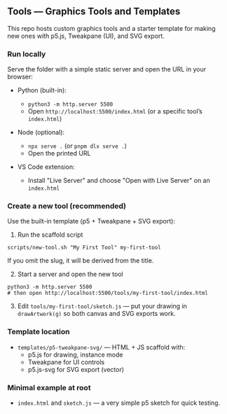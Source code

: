 ## Tools — Graphics Tools and Templates

This repo hosts custom graphics tools and a starter template for making new ones with p5.js, Tweakpane (UI), and SVG export.

### Run locally

Serve the folder with a simple static server and open the URL in your browser:

- Python (built-in):
  - `python3 -m http.server 5500`
  - Open `http://localhost:5500/index.html` (or a specific tool’s `index.html`)

- Node (optional):
  - `npx serve .` (or `pnpm dlx serve .`)
  - Open the printed URL

- VS Code extension:
  - Install "Live Server" and choose "Open with Live Server" on an `index.html`

### Create a new tool (recommended)

Use the built-in template (p5 + Tweakpane + SVG export):

1) Run the scaffold script

```
scripts/new-tool.sh "My First Tool" my-first-tool
```

If you omit the slug, it will be derived from the title.

2) Start a server and open the new tool

```
python3 -m http.server 5500
# then open http://localhost:5500/tools/my-first-tool/index.html
```

3) Edit `tools/my-first-tool/sketch.js` — put your drawing in `drawArtwork(g)` so both canvas and SVG exports work.

### Template location

- `templates/p5-tweakpane-svg/` — HTML + JS scaffold with:
  - p5.js for drawing, instance mode
  - Tweakpane for UI controls
  - p5.js-svg for SVG export (vector)

### Minimal example at root

- `index.html` and `sketch.js` — a very simple p5 sketch for quick testing.

